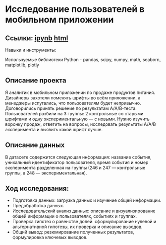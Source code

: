 # Исследование пользователей в мобильном приложении

## Ссылки: [ipynb](https://github.com/ilduskhisamov/Portfolio/blob/680442c4d6cac63506c29da38e09a3b8b3c85165/analysis_user_behavior/project_analysis_user_behavior.ipynb) [html](https://github.com/ilduskhisamov/Portfolio/blob/680442c4d6cac63506c29da38e09a3b8b3c85165/analysis_user_behavior/project_analysis_user_behavior.html)

Навыки и инструменты:

Используемые библиотеки Python - pandas, scipy, numpy, math, seaborn, matplotlib, plotly

## Описание проекта
Я аналитик в мобильном приложении по продаже продуктов питания. Дизайнеры захотели поменять шрифты во всём приложении, а менеджеры испугались, что пользователям будет непривычно. Договорились принять решение по результатам A/A/B-теста. Пользователей разбили на 3 группы: 2 контрольные со старыми шрифтами и одну экспериментальную — с новыми.
Нужно изучить воронку продаж, ответить на вопросы, исследовать результаты А/А/В эксперимента и выявить какой шрифт лучше.

## Описание данных
В датасете содержится следующая информация: название события, уникальный идентификатор пользователя, время события и номер эксперимента разделенная на группы (246 и 247 — контрольные группы, а 248 — экспериментальная).

## Ход исследования:
- Подготовка данных: загрузка данных и изучение общей информации.
- Предобработка данных.
- Исследовательский анализ данных: описание и визуализирование общей информации о пользователях, событиях и группах.
- Проверка гипотез о равенстве долей: сформулирование нулевой и альтернативной гипотезы, их проверка и описание выводов.
- Общий вывод: резюмирование полученных результатов, формулировка ключевых выводов.
